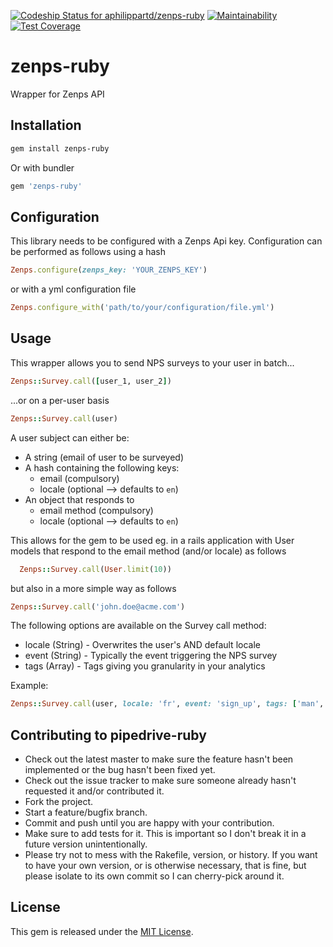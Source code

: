 [![Codeship Status for aphilippartd/zenps-ruby](https://app.codeship.com/projects/beb50360-2413-0137-0f16-0e0a32caa97a/status?branch=master)](https://app.codeship.com/projects/330078)
[![Maintainability](https://api.codeclimate.com/v1/badges/065b707a3ccd884c40d6/maintainability)](https://codeclimate.com/github/aphilippartd/zenps-ruby/maintainability)
[![Test Coverage](https://api.codeclimate.com/v1/badges/065b707a3ccd884c40d6/test_coverage)](https://codeclimate.com/github/aphilippartd/zenps-ruby/test_coverage)

# zenps-ruby

Wrapper for Zenps API

## Installation
```sh
gem install zenps-ruby
```

Or with bundler

```ruby
gem 'zenps-ruby'
```


## Configuration

This library needs to be configured with a Zenps Api key. Configuration can be performed as follows using a hash

```ruby
Zenps.configure(zenps_key: 'YOUR_ZENPS_KEY')
```

or with a yml configuration file

```ruby
Zenps.configure_with('path/to/your/configuration/file.yml')
```

## Usage

This wrapper allows you to send NPS surveys to your user in batch...

```ruby
Zenps::Survey.call([user_1, user_2])
```

...or on a per-user basis

```ruby
Zenps::Survey.call(user)
```

A user subject can either be:

  - A string (email of user to be surveyed)
  - A hash containing the following keys:
    - email (compulsory)
    - locale (optional --> defaults to `en`)
  - An object that responds to
    - email method (compulsory)
    - locale (optional --> defaults to `en`)

This allows for the gem to be used eg. in a rails application with User models that respond to the email method (and/or locale) as follows

```ruby
  Zenps::Survey.call(User.limit(10))
```

but also in a more simple way as follows

```ruby
Zenps::Survey.call('john.doe@acme.com')
```

The following options are available on the Survey call method:

  - locale (String) - Overwrites the user's AND default locale
  - event (String) - Typically the event triggering the NPS survey
  - tags (Array) - Tags giving you granularity in your analytics

Example:

```ruby
Zenps::Survey.call(user, locale: 'fr', event: 'sign_up', tags: ['man', 'facebook'])
```


## Contributing to pipedrive-ruby

* Check out the latest master to make sure the feature hasn't been implemented or the bug hasn't been fixed yet.
* Check out the issue tracker to make sure someone already hasn't requested it and/or contributed it.
* Fork the project.
* Start a feature/bugfix branch.
* Commit and push until you are happy with your contribution.
* Make sure to add tests for it. This is important so I don't break it in a future version unintentionally.
* Please try not to mess with the Rakefile, version, or history. If you want to have your own version, or is otherwise necessary, that is fine, but please isolate to its own commit so I can cherry-pick around it.

## License

This gem is released under the [MIT License](http://www.opensource.org/licenses/MIT).
